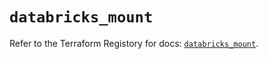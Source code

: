 # `databricks_mount`

Refer to the Terraform Registory for docs: [`databricks_mount`](https://registry.terraform.io/providers/databricks/databricks/1.25.1/docs/resources/mount).
